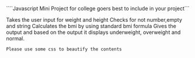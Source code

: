````Javascript Mini Project for college goers best to include in your project```


Takes the user input for weight and height
Checks for not number,empty and string
Calculates the bmi by using standard bmi formula
Gives the output and based on the output it displays underweight, overweight and normal.

``Please use some css to beautify the contents ``
